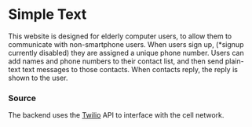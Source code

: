 # Simple Text
This website is designed for elderly computer users, to allow them to communicate with non-smartphone users. When users sign up, (*signup currently disabled) they are assigned a unique phone number. Users can add names and phone numbers to their contact list, and then send plain-text text messages to those contacts. When contacts reply, the reply is shown to the user.
### Source
The backend uses the [Twilio](https://www.twilio.com/) API to interface with the cell network.